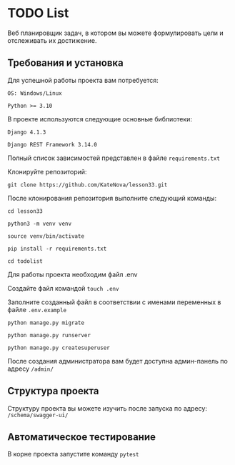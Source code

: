 # TODO List 

Веб планировщик задач, в котором вы можете формулировать цели и 
отслеживать их достижение.

## Требования и установка

Для успешной работы проекта вам потребуется:

``OS: Windows/Linux``

``Python >= 3.10``

В проекте используются следующие основные библиотеки:

``Django 4.1.3``

``Django REST Framework 3.14.0``

Полный список зависимостей представлен в файле ``requirements.txt``

Клонируйте репозиторий:

``git clone https://github.com/KateNova/lesson33.git``


После клонирования репозитория выполните следующий команды:

``cd lesson33``

``python3 -m venv venv``

``source venv/bin/activate``

``pip install -r requirements.txt``

``cd todolist``

Для работы проекта необходим файл .env

Cоздайте файл командой ``touch .env``

Заполните созданный файл в соответствии с именами переменных в файле ``.env.example``

``python manage.py migrate``

``python manage.py runserver``

``python manage.py createsuperuser``

После создания администратора вам будет доступна админ-панель по адресу ``/admin/``

## Структура проекта

Структуру проекта вы можете изучить после запуска по адресу:
``/schema/swagger-ui/``

## Автоматическое тестирование

В корне проекта запустите команду ``pytest``
